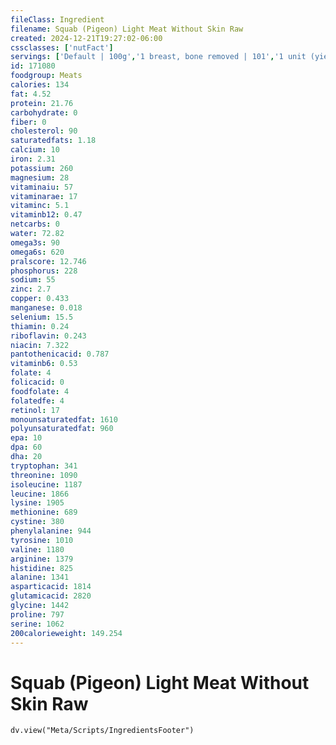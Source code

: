 ```yaml
---
fileClass: Ingredient
filename: Squab (Pigeon) Light Meat Without Skin Raw
created: 2024-12-21T19:27:02-06:00
cssclasses: ['nutFact']
servings: ['Default | 100g','1 breast, bone removed | 101','1 unit (yield from 1 lb ready-to-cook squab) | 151']
id: 171080
foodgroup: Meats
calories: 134
fat: 4.52
protein: 21.76
carbohydrate: 0
fiber: 0
cholesterol: 90
saturatedfats: 1.18
calcium: 10
iron: 2.31
potassium: 260
magnesium: 28
vitaminaiu: 57
vitaminarae: 17
vitaminc: 5.1
vitaminb12: 0.47
netcarbs: 0
water: 72.82
omega3s: 90
omega6s: 620
pralscore: 12.746
phosphorus: 228
sodium: 55
zinc: 2.7
copper: 0.433
manganese: 0.018
selenium: 15.5
thiamin: 0.24
riboflavin: 0.243
niacin: 7.322
pantothenicacid: 0.787
vitaminb6: 0.53
folate: 4
folicacid: 0
foodfolate: 4
folatedfe: 4
retinol: 17
monounsaturatedfat: 1610
polyunsaturatedfat: 960
epa: 10
dpa: 60
dha: 20
tryptophan: 341
threonine: 1090
isoleucine: 1187
leucine: 1866
lysine: 1905
methionine: 689
cystine: 380
phenylalanine: 944
tyrosine: 1010
valine: 1180
arginine: 1379
histidine: 825
alanine: 1341
asparticacid: 1814
glutamicacid: 2820
glycine: 1442
proline: 797
serine: 1062
200calorieweight: 149.254
---
```


# Squab (Pigeon) Light Meat Without Skin Raw

```dataviewjs
dv.view("Meta/Scripts/IngredientsFooter")
```